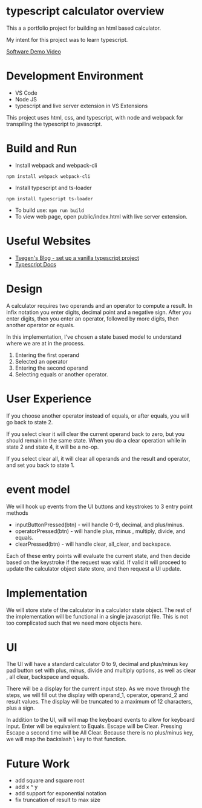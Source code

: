 # typescript calculator overview

This a a portfolio project for building an html based calculator.

My intent for this project was to learn typescript.

[Software Demo Video](http://youtube.link.goes.here)

# Development Environment

- VS Code
- Node JS
- typescript and live server extension in VS Extensions

This project uses html, css, and typescript, with node and webpack for transpiling the typescript to javascript.

# Build and Run
- Install webpack and webpack-cli 

`npm install webpack webpack-cli`

- Install typescript and ts-loader

`npm install typescript ts-loader`

- To build use:  `npm run build`
- To view web page, open public/index.html with live server extension.


# Useful Websites

- [Tsegen's Blog - set up a vanilla typescript project](https://tsegsxaviers.hashnode.dev/setting-up-a-vanilla-typescript-project-the-right-way)
- [Typescript Docs](https://www.typescriptlang.org/docs/)


# Design
A calculator requires two operands and an operator to compute a result. In infix notation you enter digits, decimal point and a negative sign. After
you enter digits, then you enter an operator, followed by more digits, then another operator or equals.

In this implementation, I've chosen a state based model to understand where we are at in the process. 
1. Entering the first operand
2. Selected an operator
3. Entering the second operand
4. Selecting equals or another operator. 


# User Experience
If you choose another operator instead of equals, or after equals, you will go back to state 2. 

If you select clear it will clear the current operand back to zero, but you should remain in the same state.
When you do a clear operation while in state 2 and state 4, it will be a no-op.

If you select clear all, it will clear all operands and the result and operator, and set you back to state 1.

# event model
We will hook up events from the UI buttons and keystrokes to 3 entry point methods

* inputButtonPressed(btn) - will handle 0-9, decimal, and plus/minus.
* operatorPressed(btn) - will handle plus, minus , multiply, divide, and equals.
* clearPressed(btn) - will handle clear, all_clear, and backspace.

Each of these entry points will evaluate the current state, and then decide based on the keystroke if the request was valid. If valid it will proceed to update the calculator object state store, and then request a UI update. 

# Implementation
We will store state of the calculator in a calculator state object.
The rest of the implementation will be functional in a single javascript file. This is not too complicated such that we need more objects here. 

# UI
The UI will have a standard calculator 0 to 9, decimal and plus/minus key pad button set with plus, minus, divide and multiply options, as well as clear , all clear, backspace and equals.

There will be a display for the current input step. As we move through the steps, we will fill out the display with operand_1, operator, operand_2 and result values.
The display will be truncated to a maximum of 12 characters, plus a sign.

In addition to the UI, will will map the keyboard events to allow for keyboard input. 
Enter will be equivalent to Equals.
Escape will be Clear.
Pressing Escape a second time will be All Clear.
Because there is no plus/minus key, we will map the backslash \ key to that function.

# Future Work

- add square and square root
- add x ^ y
- add support for exponential notation
- fix truncation of result to max size
